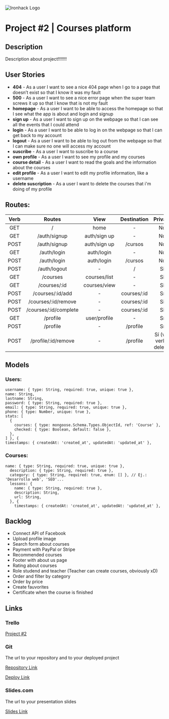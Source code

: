 ![Ironhack Logo](https://i.imgur.com/1QgrNNw.png)

# Project #2 | Courses platform

## Description

Description about project!!!!!!!  

## User Stories

 - **404** - As a user I want to see a nice 404 page when I go to a page that doesn’t exist so that I know it was my fault 
 - **500** - As a user I want to see a nice error page when the super team screws it up so that I know that is not my fault
 - **homepage** - As a user I want to be able to access the homepage so that I see what the app is about and login and signup
 - **sign up** - As a user I want to sign up on the webpage so that I can see all the events that I could attend
 - **login** - As a user I want to be able to log in on the webpage so that I can get back to my account
 - **logout** - As a user I want to be able to log out from the webpage so that I can make sure no one will access my account
 - **suscribe** - As a user I want to suscribe to a course 
 - **own profile** - As a user I want to see my profile and my courses
 - **course detail** - As a user I want to read the goals and the information about the courses
 - **edit profile** - As a user I want to edit my profile information, like a username
 - **delete suscription** - As a user I want to delete the courses that i'm doing of my profile



## Routes:

Verb | Routes | View | Destination | Private  
:--:|:--:|:--:|:--:|:--:|
GET | / |home|-|No
GET | /auth/signup | auth/sign up |-| No
POST | /auth/signup | auth/sign up | /cursos | No
GET | /auth/login | auth/login |-| No
POST | /auth/login | auth/login | /cursos | No
POST | /auth/logout | - | / | Si
GET | /courses | courses/list | - | Si
GET | /courses/:id | courses/view | - |Si
POST | /courses/:id/add | - | courses/:id | Sí
POST | /courses/:id/remove | - | courses/:id | Si
POST | /courses/:id/complete | - | courses/:id | Si
GET | /profile | user/profile | - | Sí
POST | /profile | - | /profile | Sí 
POST | /profile/:id/remove | - | /profile | Sí (ver verbo delete)


## Models

### Users:
```
username: { type: String, required: true, unique: true },
name: String,
lastname: String, 
password: { type: String, required: true },
email: { type: String, required: true, unique: true },
phone: { type: Number, unique: true },
stats: [
  {
    courses: { type: mongoose.Schema.Types.ObjectId, ref: 'Course' },
    checked: { type: Boolean, default: false },
  },
] }, {
timestamps: { createdAt: 'created_at', updatedAt: 'updated_at' },
```

### Courses:
```
name: { type: String, required: true, unique: true },
  description: { type: String, required: true },
  category: { type: String, required: true, enum: [] }, // Ej.: 'Desarrollo web', 'SEO'...
  lessons: {
    name: { type: String, required: true },
    description: String,
    url: String,
  }, {
    timestamps: { createdAt: 'created_at', updatedAt: 'updated_at' },
```

## Backlog

- Connect API of Facebook
- Upload profile image
- Search form about courses
- Payment with PayPal or Stripe
- Recommended courses 
- Footer with about us page
- Rating about courses
- Role studend and teacher (Teacher can create courses, obviously xD)
- Order and filter by category
- Order by price
- Create fauvorites
- Certificate when the course is finished



## Links

### Trello

[Project #2](https://trello.com/b/1HlmzB2H/ih-project-2)

### Git

The url to your repository and to your deployed project

[Repository Link](https://github.com/laurarojeda/ironhack-project-2)

[Deploy Link](http://heroku.com)

### Slides.com

The url to your presentation slides

[Slides Link](http://slides.com)

